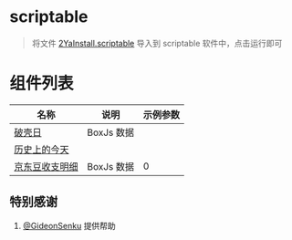 # scriptable

> 将文件 [2YaInstall.scriptable](https://raw.githubusercontent.com/dompling/Scriptable/master/2YaInstall.scriptable) 导入到 scriptable 软件中，点击运行即可

# 组件列表

| 名称                          | 说明       | 示例参数 |
| ----------------------------- | ---------- | -------- |
| [破壳日](birthdayCountDown/)  | BoxJs 数据 |          |
| [历史上的今天](historyToDay/) |            |          |
| [京东豆收支明细](JD/)         | BoxJs 数据 | 0        |

## 特别感谢

1.  [@GideonSenku](https://github.com/GideonSenku) 提供帮助
